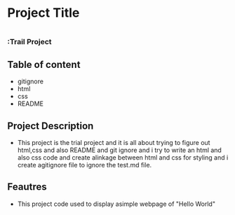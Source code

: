 <h1><B>Project Title</B></h1>

<h1>
      <h3>:Trail Project</h3>

<h2>Table of content</h2>
   <ul><li>gitignore</li>
    <li> html</li>
    <li> css</li>
     <li>README</li>
   </ul>
   <h2>Project Description</h2>
   <p><ul><li> This project is the trial project and it is all about trying to figure out html,css and also README and git ignore and i try to write an html and also css code and create alinkage between html and css
     for styling and i create agitignore file to ignore the test.md file.</li></ul></p>
     <h2>Feautres</h2>
     <p><ul><li> This project code used to display asimple webpage of "Hello World" </li></ul></p>
     
